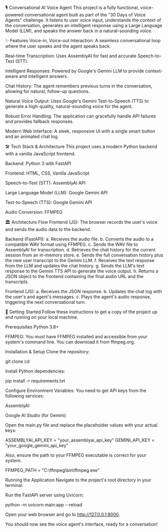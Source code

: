 🎙️ Conversational AI Voice Agent
This project is a fully functional, voice-powered conversational agent built as part of the "30 Days of Voice Agents" challenge. It listens to user voice input, understands the context of the conversation, generates an intelligent response using a Large Language Model (LLM), and speaks the answer back in a natural-sounding voice.

✨ Features
Voice-in, Voice-out Interaction: A seamless conversational loop where the user speaks and the agent speaks back.

Real-time Transcription: Uses AssemblyAI for fast and accurate Speech-to-Text (STT).

Intelligent Responses: Powered by Google's Gemini LLM to provide context-aware and intelligent answers.

Chat History: The agent remembers previous turns in the conversation, allowing for natural, follow-up questions.

Natural Voice Output: Uses Google's Gemini Text-to-Speech (TTS) to generate a high-quality, natural-sounding voice for the agent.

Robust Error Handling: The application can gracefully handle API failures and provides fallback responses.

Modern Web Interface: A sleek, responsive UI with a single smart button and an animated chat log.

🛠️ Tech Stack & Architecture
This project uses a modern Python backend with a vanilla JavaScript frontend.

Backend: Python 3 with FastAPI

Frontend: HTML, CSS, Vanilla JavaScript

Speech-to-Text (STT): AssemblyAI API

Large Language Model (LLM): Google Gemini API

Text-to-Speech (TTS): Google Gemini API

Audio Conversion: FFMPEG

🏛️ Architecture Flow
Frontend (JS): The browser records the user's voice and sends the audio data to the backend.

Backend (FastAPI):
a. Receives the audio file.
b. Converts the audio to a compatible WAV format using FFMPEG.
c. Sends the WAV file to AssemblyAI for transcription.
d. Retrieves the chat history for the current session from an in-memory store.
e. Sends the full conversation history plus the new user transcript to the Gemini LLM.
f. Receives the text response from the LLM and updates the chat history.
g. Sends the LLM's text response to the Gemini TTS API to generate the voice output.
h. Returns a JSON object to the frontend containing the final audio URL and the transcripts.

Frontend (JS):
a. Receives the JSON response.
b. Updates the chat log with the user's and agent's messages.
c. Plays the agent's audio response, triggering the next conversational turn.

🚀 Getting Started
Follow these instructions to get a copy of the project up and running on your local machine.

Prerequisites
Python 3.8+

FFMPEG: You must have FFMPEG installed and accessible from your system's command line. You can download it from ffmpeg.org.

Installation & Setup
Clone the repository:

git clone <your-repo-url>
cd <your-repo-folder>

Install Python dependencies:

pip install -r requirements.txt

Configure Environment Variables:
You need to get API keys from the following services:

AssemblyAI

Google AI Studio (for Gemini)

Open the main.py file and replace the placeholder values with your actual keys:

ASSEMBLYAI_API_KEY = "your_assemblyai_api_key"
GEMINI_API_KEY = "your_google_gemini_api_key" 

Also, ensure the path to your FFMPEG executable is correct for your system:

FFMPEG_PATH = "C:\\ffmpeg\\bin\\ffmpeg.exe" 

Running the Application
Navigate to the project's root directory in your terminal.

Run the FastAPI server using Uvicorn:

python -m uvicorn main:app --reload

Open your web browser and go to http://127.0.0.1:8000.

You should now see the voice agent's interface, ready for a conversation!